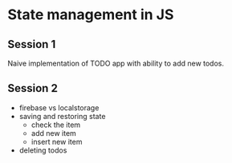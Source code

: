 # State management in JS
## Session 1
Naive implementation of TODO app with ability to add new todos.

## Session 2
- firebase vs localstorage
- saving and restoring state
  - check the item
  - add new item
  - insert new item
- deleting todos